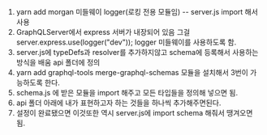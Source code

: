 1. yarn add morgan 미들웨이   logger(로킹 전용 모듈임) -- server.js import 해서 사용
2. GraphQLServer에서 express 서버가 내장되어 있음 그걸 server.express.use(logger("dev"));
   logger 미들웨이를 사용하도록 함.
3. server.js에 typeDefs과 resolver를 추가하지않고 schema에 등록해서 사용하는 방식을 배움 api 폴더에
   정의
4. yarn add graphql-tools merge-graphql-schemas 모듈을 설치해서 3번이 가능하도록 한다.
5. schema.js 에 받은 모듈을 import 해주고 모든 타입들을 정의해 넣으면 됨.
6. api 폴더 아래에 내가 표현하고자 하는 것들을 하나씩 추가해주면된다.
7. 설정이 완료됐으면 이것또한 역시 server.js에 import schema 해줘서 땡겨오면됨.